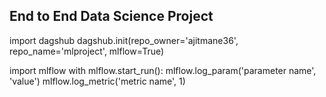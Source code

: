 ## End to End Data Science Project

import dagshub
dagshub.init(repo_owner='ajitmane36', repo_name='mlproject', mlflow=True)

import mlflow
with mlflow.start_run():
  mlflow.log_param('parameter name', 'value')
  mlflow.log_metric('metric name', 1)